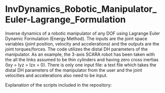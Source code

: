 # InvDynamics_Robotic_Manipulator_Euler-Lagrange_Formulation
Inverse dynamics of a robotic manipulator of any DOF using Lagrange Euler Dynamic Formulation (Energy Method). The inputs are the joint space variables (joint position, velocity and accelerations) and the outputs are the joint torques/forces.
The code utilizes the distal DH parameters of the manipulator. As an example, the 3-axis SCARA robot has been taken with the all the links assumed to be thin cylinders and having zero cross inertias (Ixy = Iyz = Izx = 0).
There is only one input file: a text file which takes the distal DH parameters of the manipulator from the user and the joint velocities and accelerations also need to be input.

Explanation of the scripts included in the repository:


